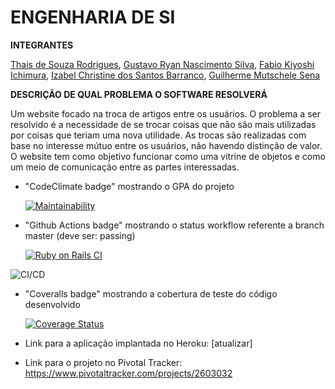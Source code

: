 # ENGENHARIA DE SI 

**INTEGRANTES** </p>


[Thais de Souza Rodrigues](https://github.com/thatarocket), [Gustavo Ryan Nascimento Silva](https://github.com/gustavos1lva), [Fabio Kiyoshi Ichimura](https://github.com/fichimura), [Izabel Christine dos Santos Barranco](https://github.com/izabelcbarranco), [Guilherme Mutschele Sena](https://github.com/Gui-sena)</p>

**DESCRIÇÃO DE QUAL PROBLEMA O SOFTWARE RESOLVERÁ** </p>
Um website focado na troca de artigos entre os usuários. O problema a ser resolvido é a necessidade de se trocar 
coisas que não são mais utilizadas por coisas que teriam uma nova utilidade. As trocas são realizadas com base no interesse mútuo entre os usuários, não havendo distinção de valor. O website tem como objetivo funcionar como uma vitrine de objetos e como um meio de comunicação entre as partes interessadas.</p>

- "CodeClimate badge" mostrando o GPA do projeto </p>
[![Maintainability](https://api.codeclimate.com/v1/badges/35aeb9e7f8cb0d45d92c/maintainability)](https://codeclimate.com/github/thatarocket/Cabs/maintainability)

- "Github Actions badge" mostrando o status workflow referente a branch master (deve ser: passing) </p>
[![Ruby on Rails CI](https://github.com/thatarocket/Cabs/actions/workflows/ci_rubyonrails.yml/badge.svg)](https://github.com/thatarocket/Cabs/actions/workflows/ci_rubyonrails.yml)
 </p>

![CI/CD](https://github.com/thatarocket/Cabs/actions/workflows/ci.yml/badge.svg) </p>

- "Coveralls badge" mostrando a cobertura de teste do código desenvolvido</p>
[![Coverage Status](https://coveralls.io/repos/github/thatarocket/Cabs/badge.svg?branch=main)](https://coveralls.io/github/thatarocket/Cabs?branch=main)

- Link para a aplicação implantada no Heroku: [atualizar]</p>

- Link para o projeto no Pivotal Tracker: https://www.pivotaltracker.com/projects/2603032 </p>
    